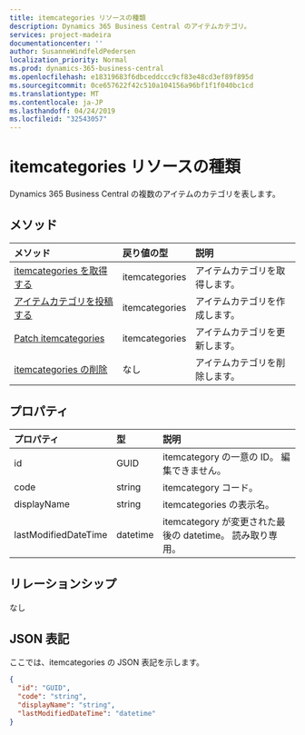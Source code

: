 ```yaml
---
title: itemcategories リソースの種類
description: Dynamics 365 Business Central のアイテムカテゴリ。
services: project-madeira
documentationcenter: ''
author: SusanneWindfeldPedersen
localization_priority: Normal
ms.prod: dynamics-365-business-central
ms.openlocfilehash: e18319683f6dbceddccc9cf83e48cd3ef89f895d
ms.sourcegitcommit: 0ce657622f42c510a104156a96bf1f1f040bc1cd
ms.translationtype: MT
ms.contentlocale: ja-JP
ms.lasthandoff: 04/24/2019
ms.locfileid: "32543057"
---
```

# <a name="itemcategories-resource-type"></a>itemcategories リソースの種類
Dynamics 365 Business Central の複数のアイテムのカテゴリを表します。

## <a name="methods"></a>メソッド

| メソッド                                                          | 戻り値の型  |説明             |
|:----------------------------------------------------------------|:-------------|:-----------------------|
|[itemcategories を取得する](../api/dynamics-itemcategories-get.md)      |itemcategories|アイテムカテゴリを取得します。   |
|[アイテムカテゴリを投稿する](../api/dynamics-create-itemcategories.md)  |itemcategories|アイテムカテゴリを作成します。|
|[Patch itemcategories](../api/dynamics-itemcategories-update.md) |itemcategories|アイテムカテゴリを更新します。|
|[itemcategories の削除](../api/dynamics-itemcategories-delete.md)|なし          |アイテムカテゴリを削除します。|

## <a name="properties"></a>プロパティ
| プロパティ           | 型   |説明                                     |
|:-------------------|:-------|:-----------------------------------------------|
|id                  |GUID    |itemcategory の一意の ID。 編集できません。|
|code                |string  |itemcategory コード。                          |
|displayName         |string  |itemcategories の表示名。                |
|lastModifiedDateTime|datetime|itemcategory が変更された最後の datetime。 読み取り専用。|  


## <a name="relationships"></a>リレーションシップ
なし

## <a name="json-representation"></a>JSON 表記

ここでは、itemcategories の JSON 表記を示します。

```json
{
  "id": "GUID",
  "code": "string",
  "displayName": "string",
  "lastModifiedDateTime": "datetime"
}
```

